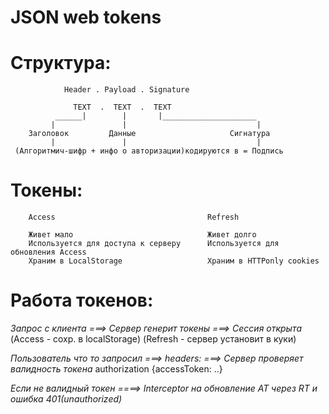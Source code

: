 # JSON web tokens

# Структура:

                Header . Payload . Signature

                  TEXT  .  TEXT  .  TEXT
              ______|        |       |_____________________
             |               |                             |
        Заголовок         Данные                     Сигнатура
             |               |                             |
     (Алгоритмич-шифр + инфо о авторизации)кодируются в = Подпись

# Токены:

        Access                                  Refresh

        Живет мало                              Живет долго
        Используется для доступа к серверу      Используется для обновления Access
        Храним в LocalStorage                   Храним в HTTPonly cookies

# Работа токенов:

*Запрос с клиента    ===>    Сервер генерит токены    ===>    Сессия открыта*
                        (Access - сохр. в localStorage)
                       (Refresh - сервер установит в куки)

*Пользователь что то запросил    ===>     headers:    ===>    Сервер проверяет валидность токена*
                                       authorization
                                      {accessToken: ..}

*Если не валидный токен        ====>     Interceptor на обновление AT через RT* 
*и ошибка 401(unauthorized)*
